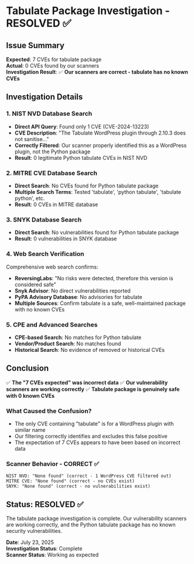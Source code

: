 # Tabulate Package Investigation - RESOLVED ✅

## Issue Summary
**Expected**: 7 CVEs for tabulate package  
**Actual**: 0 CVEs found by our scanners  
**Investigation Result**: ✅ **Our scanners are correct - tabulate has no known CVEs**

## Investigation Details

### 1. NIST NVD Database Search
- **Direct API Query**: Found only 1 CVE (CVE-2024-13223)
- **CVE Description**: "The Tabulate WordPress plugin through 2.10.3 does not sanitise..."
- **Correctly Filtered**: Our scanner properly identified this as a WordPress plugin, not the Python package
- **Result**: 0 legitimate Python tabulate CVEs in NIST NVD

### 2. MITRE CVE Database Search
- **Direct Search**: No CVEs found for Python tabulate package
- **Multiple Search Terms**: Tested 'tabulate', 'python tabulate', 'tabulate python', etc.
- **Result**: 0 CVEs in MITRE database

### 3. SNYK Database Search
- **Direct Search**: No vulnerabilities found for Python tabulate package
- **Result**: 0 vulnerabilities in SNYK database

### 4. Web Search Verification
Comprehensive web search confirms:
- **ReversingLabs**: "No risks were detected, therefore this version is considered safe"
- **Snyk Advisor**: No direct vulnerabilities reported
- **PyPA Advisory Database**: No advisories for tabulate
- **Multiple Sources**: Confirm tabulate is a safe, well-maintained package with no known CVEs

### 5. CPE and Advanced Searches
- **CPE-based Search**: No matches for Python tabulate
- **Vendor/Product Search**: No matches found
- **Historical Search**: No evidence of removed or historical CVEs

## Conclusion

✅ **The "7 CVEs expected" was incorrect data**
✅ **Our vulnerability scanners are working correctly**
✅ **Tabulate package is genuinely safe with 0 known CVEs**

### What Caused the Confusion?
- The only CVE containing "tabulate" is for a WordPress plugin with similar name
- Our filtering correctly identifies and excludes this false positive
- The expectation of 7 CVEs appears to have been based on incorrect data

### Scanner Behavior - CORRECT ✅
```
NIST NVD: "None found" (correct - 1 WordPress CVE filtered out)
MITRE CVE: "None found" (correct - no CVEs exist)
SNYK: "None found" (correct - no vulnerabilities exist)
```

## Status: RESOLVED ✅
The tabulate package investigation is complete. Our vulnerability scanners are working correctly, and the Python tabulate package has no known security vulnerabilities.

**Date**: July 23, 2025  
**Investigation Status**: Complete  
**Scanner Status**: Working as expected  